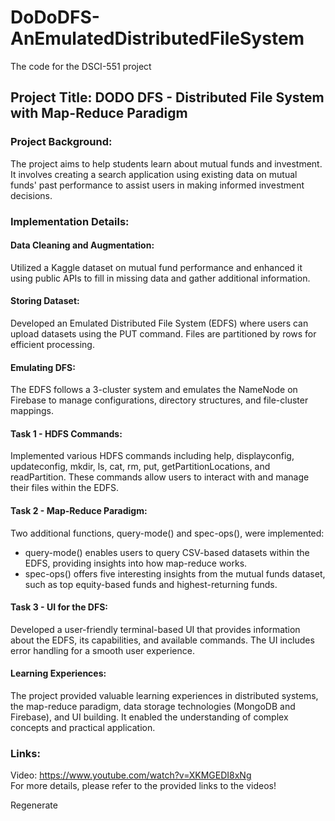 # DoDoDFS-AnEmulatedDistributedFileSystem
The code for the DSCI-551 project

## Project Title: DODO DFS - Distributed File System with Map-Reduce Paradigm

### Project Background: 
The project aims to help students learn about mutual funds and investment. It involves creating a search application using existing data on mutual funds' past performance to assist users in making informed investment decisions.

### Implementation Details:
#### Data Cleaning and Augmentation: 
Utilized a Kaggle dataset on mutual fund performance and enhanced it using public APIs to fill in missing data and gather additional information.

#### Storing Dataset: 
Developed an Emulated Distributed File System (EDFS) where users can upload datasets using the PUT command. Files are partitioned by rows for efficient processing.

#### Emulating DFS: 
The EDFS follows a 3-cluster system and emulates the NameNode on Firebase to manage configurations, directory structures, and file-cluster mappings.

#### Task 1 - HDFS Commands:
Implemented various HDFS commands including help, displayconfig, updateconfig, mkdir, ls, cat, rm, put, getPartitionLocations, and readPartition. These commands allow users to interact with and manage their files within the EDFS.

#### Task 2 - Map-Reduce Paradigm:
Two additional functions, query-mode() and spec-ops(), were implemented:
- query-mode() enables users to query CSV-based datasets within the EDFS, providing insights into how map-reduce works.
- spec-ops() offers five interesting insights from the mutual funds dataset, such as top equity-based funds and highest-returning funds.

#### Task 3 - UI for the DFS:
Developed a user-friendly terminal-based UI that provides information about the EDFS, its capabilities, and available commands. The UI includes error handling for a smooth user experience.

#### Learning Experiences:
The project provided valuable learning experiences in distributed systems, the map-reduce paradigm, data storage technologies (MongoDB and Firebase), and UI building. It enabled the understanding of complex concepts and practical application.

### Links:
Video: https://www.youtube.com/watch?v=XKMGEDI8xNg  
For more details, please refer to the provided links to the videos!






Regenerate
